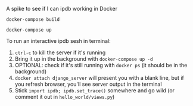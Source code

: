 A spike to see if I can ipdb working in Docker

`docker-compose build`

`docker-compose up`

To run an interactive ipdb sesh in terminal:

1. `ctrl-c` to kill the server if it's running
2. Bring it up in the background with `docker-compose up -d`
3. OPTIONAL: check if it's still running with `docker ps` (it should be in the background)
4. `docker attach django_server` will present you with a blank line, but if you refresh browser, you'll see server output in the terminal
5. Stick `import ipdb; ipdb.set_trace()` somewhere and go wild (or comment it out in `hello_world/views.py`)